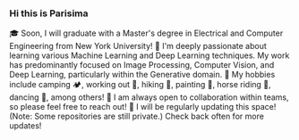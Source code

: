 ### Hi this is Parisima 

<!--
**parisimaa/parisimaa** is a ✨ _special_ ✨ repository because its `README.md` (this file) appears on your GitHub profile.

Here are some ideas to get you started:

- 🔭 I’m currently working on ...
- 🌱 I’m currently learning ...
- 👯 I’m looking to collaborate on ...
- 🤔 I’m looking for help with ...
- 💬 Ask me about ...
- 📫 How to reach me: ...
- 😄 Pronouns: ...
- ⚡ Fun fact: ...
-->

🎓 Soon, I will graduate with a Master's degree in Electrical and Computer Engineering from New York University!
🧠 I'm deeply passionate about learning various Machine Learning and Deep Learning techniques. My work has predominantly focused on Image Processing, Computer Vision, and Deep Learning, particularly within the Generative domain.
🚀 My hobbies include camping 🏕️, working out 💪, hiking 🌄, painting 🎨, horse riding 🐎, dancing 💃, among others!
🤝 I am always open to collaboration within teams, so please feel free to reach out!
🔁 I will be regularly updating this space! (Note: Some repositories are still private.) Check back often for more updates!
